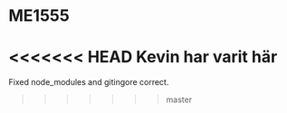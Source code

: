 # ME1555
<<<<<<< HEAD
Kevin har varit här
=======


Fixed node_modules and gitingore correct.
>>>>>>> master
